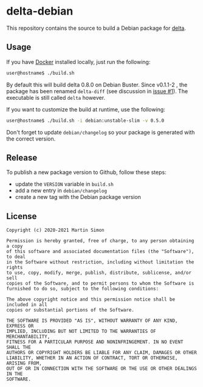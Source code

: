 # delta-debian

This repository contains the source to build a Debian package for [delta](https://github.com/dandavison/delta).

## Usage

If you have [Docker](https://www.docker.com/) installed locally, just run the following:

```bash
user@hostname$ ./build.sh
```
By default this will build delta 0.8.0 on Debian Buster.
Since v0.1.1-2 , the package has been renamed `delta-diff` (see discussion in [issue #1](https://github.com/barnumbirr/delta-debian/issues/1)).
The executable is still called `delta` however.

If you want to customize the build at runtime, use the following:

```bash
user@hostname$ ./build.sh -i debian:unstable-slim -v 0.5.0
```
Don't forget to update `debian/changelog` so your package is generated with the correct version.

## Release

To publish a new package version to Github, follow these steps:
  * update the `VERSION` variable in `build.sh`
  * add a new entry in `debian/changelog`
  * create a new tag with the Debian package version

## License

```
Copyright (c) 2020-2021 Martin Simon

Permission is hereby granted, free of charge, to any person obtaining a copy
of this software and associated documentation files (the "Software"), to deal
in the Software without restriction, including without limitation the rights
to use, copy, modify, merge, publish, distribute, sublicense, and/or sell
copies of the Software, and to permit persons to whom the Software is
furnished to do so, subject to the following conditions:

The above copyright notice and this permission notice shall be included in all
copies or substantial portions of the Software.

THE SOFTWARE IS PROVIDED "AS IS", WITHOUT WARRANTY OF ANY KIND, EXPRESS OR
IMPLIED, INCLUDING BUT NOT LIMITED TO THE WARRANTIES OF MERCHANTABILITY,
FITNESS FOR A PARTICULAR PURPOSE AND NONINFRINGEMENT. IN NO EVENT SHALL THE
AUTHORS OR COPYRIGHT HOLDERS BE LIABLE FOR ANY CLAIM, DAMAGES OR OTHER
LIABILITY, WHETHER IN AN ACTION OF CONTRACT, TORT OR OTHERWISE, ARISING FROM,
OUT OF OR IN CONNECTION WITH THE SOFTWARE OR THE USE OR OTHER DEALINGS IN THE
SOFTWARE.
```

